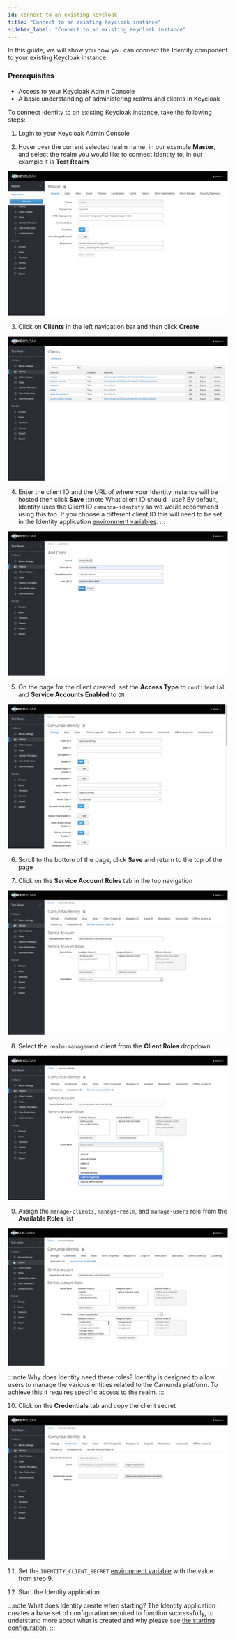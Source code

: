 ```yaml
---
id: connect-to-an-existing-keycloak
title: "Connect to an existing Keycloak instance"
sidebar_label: "Connect to an existing Keycloak instance"
---
```


In this guide, we will show you how you can connect the Identity component to your existing Keycloak instance.

### Prerequisites

- Access to your Keycloak Admin Console
- A basic understanding of administering realms and clients in Keycloak

To connect Identity to an existing Keycloak instance, take the following steps:

1. Login to your Keycloak Admin Console

2. Hover over the current selected realm name, in our example **Master**, and select the realm you would like to connect Identity to, in our example it is **Test Realm**

![keycloak-admin-realm-select](img/keycloak-admin-realm-select.png)

3. Click on **Clients** in the left navigation bar and then click **Create**

![keycloak-admin-client-list](img/keycloak-admin-client-list.png)

4. Enter the client ID and the URL of where your Identity instance will be hosted then click **Save**
   :::note What client ID should I use?
   By default, Identity uses the Client ID `camunda-identity` so we would recommend using this too. If you choose a different client ID this will need to be set in the Identity application [environment variables](/docs/self-managed/identity/deployment/configuration-variables.md).
   :::

![keycloak-admin-client-add](img/keycloak-admin-client-add.png)

5. On the page for the client created, set the **Access Type** to `confidential` and **Service Accounts Enabled** to `ON`

![keycloak-admin-update-client-1](img/keycloak-admin-update-client-1.png)

6. Scroll to the bottom of the page, click **Save** and return to the top of the page

7. Click on the **Service Account Roles** tab in the top navigation

![keycloak-admin-update-client-2](img/keycloak-admin-update-client-2.png)

8. Select the `realm-management` client from the **Client Roles** dropdown

![keycloak-admin-update-client-3](img/keycloak-admin-update-client-3.png)

9. Assign the `manage-clients`, `manage-realm`, and `manage-users` role from the **Available Roles** list

![keycloak-admin-update-client-4](img/keycloak-admin-update-client-4.png)

:::note Why does Identity need these roles?
Identity is designed to allow users to manage the various entities related to the Camunda platform. To achieve this it requires specific access to the realm.
:::

10. Click on the **Credentials** tab and copy the client secret

![keycloak-admin-copy-client-credentials.png](img/keycloak-admin-copy-client-credentials.png)

11. Set the `IDENTITY_CLIENT_SECRET` [environment variable](/docs/self-managed/identity/deployment/configuration-variables.md) with the value from step 9.

12. Start the Identity application

:::note What does Identity create when starting?
The Identity application creates a base set of configuration required to function successfully, to understand more about what is created and why please see [the starting configuration](/docs/self-managed/identity/deployment/starting-configuration.md).
:::
